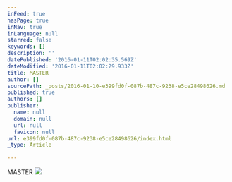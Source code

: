 ```yaml
---
inFeed: true
hasPage: true
inNav: true
inLanguage: null
starred: false
keywords: []
description: ''
datePublished: '2016-01-11T02:02:35.569Z'
dateModified: '2016-01-11T02:02:29.933Z'
title: MASTER
author: []
sourcePath: _posts/2016-01-10-e399fd0f-087b-487c-9238-e5ce28498626.md
published: true
authors: []
publisher:
  name: null
  domain: null
  url: null
  favicon: null
url: e399fd0f-087b-487c-9238-e5ce28498626/index.html
_type: Article

---
```

MASTER
![](https://the-grid-user-content.s3-us-west-2.amazonaws.com/7282c29e-aa83-4a95-bd2d-c1c16855418e.JPG)